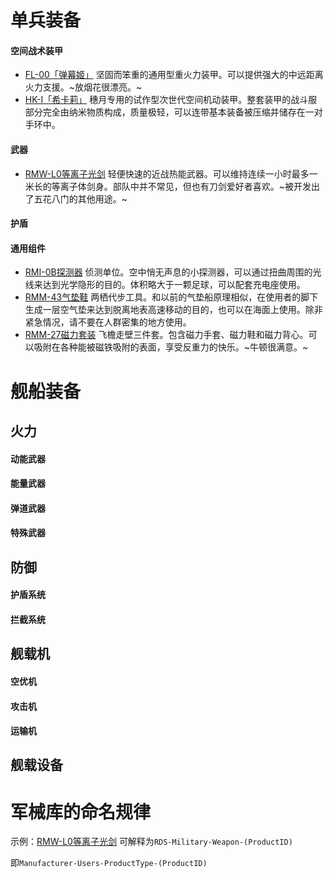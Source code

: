 # 单兵装备
#### 空间战术装甲
- [FL-00「弹幕姬」](https://github.com/TechOtakupoi233/ShiroProject/blob/master/FL-00%E3%80%8C%E5%BC%B9%E5%B9%95%E5%A7%AC%E3%80%8D.md)
坚固而笨重的通用型重火力装甲。可以提供强大的中远距离火力支援。~放烟花很漂亮。~
- [HK-I「希卡莉」](https://github.com/TechOtakupoi233/ShiroProject/blob/master/HK-I%E3%80%8C%E5%B8%8C%E5%8D%A1%E8%8E%89%E3%80%8D.md)
穗月专用的试作型次世代空间机动装甲。整套装甲的战斗服部分完全由纳米物质构成，质量极轻，可以连带基本装备被压缩并储存在一对手环中。

#### 武器
- [RMW-L0等离子光剑]()
轻便快速的近战热能武器。可以维持连续一小时最多一米长的等离子体剑身。部队中并不常见，但也有刀剑爱好者喜欢。~被开发出了五花八门的其他用途。~

#### 护盾
#### 通用组件
- [RMI-0B探测器]()
侦测单位。空中悄无声息的小探测器，可以通过扭曲周围的光线来达到光学隐形的目的。体积略大于一颗足球，可以配套充电座使用。
- [RMM-43气垫鞋]()
两栖代步工具。和以前的气垫船原理相似，在使用者的脚下生成一层空气垫来达到脱离地表高速移动的目的，也可以在海面上使用。除非紧急情况，请不要在人群密集的地方使用。
- [RMM-27磁力套装]()
飞檐走壁三件套。包含磁力手套、磁力鞋和磁力背心。可以吸附在各种能被磁铁吸附的表面，享受反重力的快乐。~牛顿很满意。~

# 舰船装备
## 火力
#### 动能武器
#### 能量武器
#### 弹道武器
#### 特殊武器

## 防御
#### 护盾系统
#### 拦截系统

## 舰载机
#### 空优机
#### 攻击机
#### 运输机

## 舰载设备

# 军械库的命名规律
示例：[RMW-L0等离子光剑]()
可解释为`RDS-Military-Weapon-(ProductID)`

即`Manufacturer-Users-ProductType-(ProductID)`
